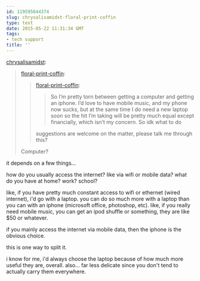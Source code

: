 ```yaml
---
id: 119595044374
slug: chrysalisamidst-floral-print-coffin
type: text
date: 2015-05-22 11:31:34 GMT
tags:
- tech support
title: ''
---
```

<p><a href="http://chrysalisamidst.tumblr.com/post/119581332883" class="tumblr_blog">chrysalisamidst</a>:</p>

<blockquote><p><a href="http://floral-print-coffin.tumblr.com/post/119579770611/floral-print-coffin-so-im-pretty-torn-between" class="tumblr_blog">floral-print-coffin</a>:</p>

<blockquote><p><a href="http://floral-print-coffin.tumblr.com/post/119579386456/so-im-pretty-torn-between-getting-a-computer-and" class="tumblr_blog">floral-print-coffin</a>:</p>

<blockquote><p>So I’m pretty torn between getting a computer and getting an iphone. I’d love to have mobile music, and my phone now sucks, but at the same time I do need a new laptop soon so the hit I’m taking will be pretty much equal except financially, which isn’t my concern. So idk what to do</p></blockquote>

<p>suggestions are welcome on the matter, please talk me through this?</p></blockquote>

<p>Computer?</p></blockquote>

it depends on a few things...

how do you usually access the internet? like via wifi or mobile data? what do you have at home? work? school?

like, if you have pretty much constant access to wifi or ethernet (wired internet), i'd go with a laptop. you can do so much more with a laptop than you can with an iphone (microsoft office, photoshop, etc). like, if you really need mobile music, you can get an ipod shuffle or something, they are like $50 or whatever. 

if you mainly access the internet via mobile data, then the iphone is the obvious choice. 

this is one way to split it.

i know for me, i'd always choose the laptop because of how much more useful they are, overall. also... far less delicate since you don't tend to actually carry them everywhere.